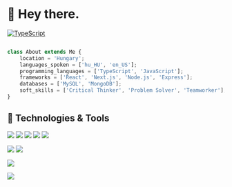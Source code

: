 # 👋 Hey there.

[![TypeScript](https://badges.frapsoft.com/typescript/love/typescript.png?v=101)](https://github.com/ellerbrock/typescript-badges/)

```TypeScript

class About extends Me {
    location = 'Hungary';
    languages_spoken = ['hu_HU', 'en_US'];
    programming_languages = ['TypeScript', 'JavaScript'];
    frameworks = ['React', 'Next.js', 'Node.js', 'Express'];
    databases = ['MySQL', 'MongoDB'];
    soft_skills = ['Critical Thinker', 'Problem Solver', 'Teamworker'];
}

```


## 🔧 Technologies & Tools

![](https://img.shields.io/badge/Runtime-NodeJS-informational?style=flat&logo=node.js&logoColor=white&color=339933)
![](https://img.shields.io/badge/Library-React-informational?style=flat&logo=react&logoColor=white&color=61DBFB)
![](https://img.shields.io/badge/Code-TypeScript-informational?style=flat&logo=typescript&logoColor=white&color=3178C6)
![](https://img.shields.io/badge/Code-JavaScript-informational?style=flat&logo=javascript&logoColor=white&color=F0DB4F)
![](https://img.shields.io/badge/Code-CSharp-informational?style=flat&logo=c-sharp&logoColor=white&color=777BB4)

![](https://img.shields.io/badge/DB-MySQL-informational?style=flat&logo=mysql&logoColor=white&color=4479A1)
![](https://img.shields.io/badge/DB-MongoDB-informational?style=flat&logo=mongodb&logoColor=white&color=47A248)

![](https://img.shields.io/badge/OS-Linux-informational?style=flat&logo=linux&logoColor=white&color=FCC624)

![](https://img.shields.io/badge/Editor-VS_Code-informational?style=flat&logo=visual-studio-code&logoColor=white&color=007ACC)

</a>

